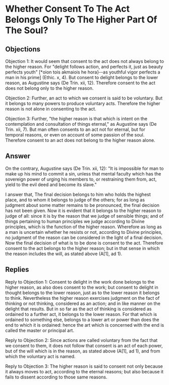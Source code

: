 # Whether Consent To The Act Belongs Only To The Higher Part Of The Soul?

## Objections

Objection 1: It would seem that consent to the act does not always belong to the higher reason. For "delight follows action, and perfects it, just as beauty perfects youth" [*oion tois akmaiois he hora}--as youthful vigor perfects a man in his prime] (Ethic. x, 4). But consent to delight belongs to the lower reason, as Augustine says (De Trin. xii, 12). Therefore consent to the act does not belong only to the higher reason.

Objection 2: Further, an act to which we consent is said to be voluntary. But it belongs to many powers to produce voluntary acts. Therefore the higher reason is not alone in consenting to the act.

Objection 3: Further, "the higher reason is that which is intent on the contemplation and consultation of things eternal," as Augustine says (De Trin. xii, 7). But man often consents to an act not for eternal, but for temporal reasons, or even on account of some passion of the soul. Therefore consent to an act does not belong to the higher reason alone.

## Answer

On the contrary, Augustine says (De Trin. xii, 12): "It is impossible for man to make up his mind to commit a sin, unless that mental faculty which has the sovereign power of urging his members to, or restraining them from, act, yield to the evil deed and become its slave."

I answer that, The final decision belongs to him who holds the highest place, and to whom it belongs to judge of the others; for as long as judgment about some matter remains to be pronounced, the final decision has not been given. Now it is evident that it belongs to the higher reason to judge of all: since it is by the reason that we judge of sensible things; and of things pertaining to human principles we judge according to Divine principles, which is the function of the higher reason. Wherefore as long as a man is uncertain whether he resists or not, according to Divine principles, no judgment of the reason can be considered in the light of a final decision. Now the final decision of what is to be done is consent to the act. Therefore consent to the act belongs to the higher reason; but in that sense in which the reason includes the will, as stated above (A[1], ad 1).

## Replies

Reply to Objection 1: Consent to delight in the work done belongs to the higher reason, as also does consent to the work; but consent to delight in thought belongs to the lower reason, just as to the lower reason it belongs to think. Nevertheless the higher reason exercises judgment on the fact of thinking or not thinking, considered as an action; and in like manner on the delight that results. But in so far as the act of thinking is considered as ordained to a further act, it belongs to the lower reason. For that which is ordained to something else, belongs to a lower art or power than does the end to which it is ordained: hence the art which is concerned with the end is called the master or principal art.

Reply to Objection 2: Since actions are called voluntary from the fact that we consent to them, it does not follow that consent is an act of each power, but of the will which is in the reason, as stated above (A[1], ad 1), and from which the voluntary act is named.

Reply to Objection 3: The higher reason is said to consent not only because it always moves to act, according to the eternal reasons; but also because it fails to dissent according to those same reasons.